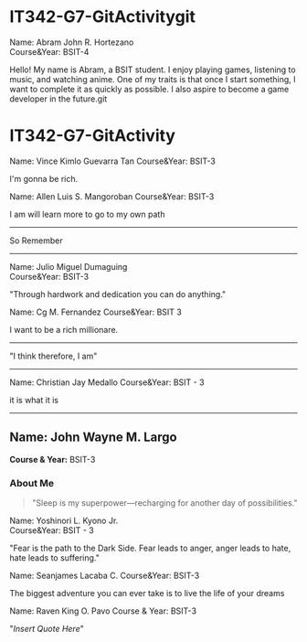 
# IT342-G7-GitActivitygit 

Name: Abram John R. Hortezano  
Course&Year: BSIT-4

Hello! My name is Abram, a BSIT student. I enjoy playing games, listening to music, and watching anime. 
One of my traits is that once I start something, I want to complete it as quickly as possible. 
I also aspire to become a game developer in the future.git 

# IT342-G7-GitActivity
Name: Vince Kimlo Guevarra Tan
Course&Year: BSIT-3

I'm gonna be rich. 



Name: Allen Luis S. Mangoroban
Course&Year: BSIT-3

I am will learn more to go to my own path
***
So Remember
***

Name: Julio Miguel Dumaguing  
Course&Year: BSIT-3  
  
"Through hardwork and dedication you can do anything."


Name: Cg M. Fernandez
Course&Year: BSIT 3  

I want to be a rich millionare. 
***
"I think therefore, I am"
***

Name: Christian Jay Medallo
Course&Year: BSIT - 3

it is what it is
***

## Name: John Wayne M. Largo
**Course & Year:** BSIT-3

### About Me
> "Sleep is my superpower—recharging for another day of possibilities."


Name: Yoshinori L. Kyono Jr.  
Course&Year: BSIT - 3

"Fear is the path to the Dark Side. Fear leads to anger, anger leads to hate, hate leads to suffering."


Name: Seanjames Lacaba C.
Course&Year: BSIT-3


The biggest adventure you can ever take is to live the life of your dreams

Name: Raven King O. Pavo
Course & Year: BSIT-3

"*Insert Quote Here*"

